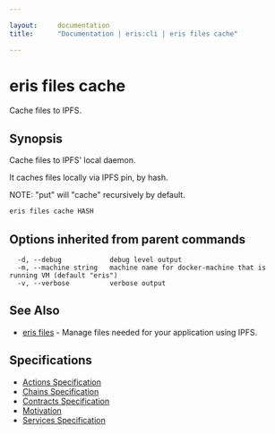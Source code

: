 ```yaml
---

layout:     documentation
title:      "Documentation | eris:cli | eris files cache"

---
```


# eris files cache

Cache files to IPFS.

## Synopsis

Cache files to IPFS' local daemon.

It caches files locally via IPFS pin, by hash.

NOTE: "put" will "cache" recursively by default.

```bash
eris files cache HASH
```

## Options inherited from parent commands

```
  -d, --debug            debug level output
  -m, --machine string   machine name for docker-machine that is running VM (default "eris")
  -v, --verbose          verbose output
```

## See Also

* [eris files](https://docs.erisindustries.com/documentation/eris-cli/0.11.4/eris_files/)	 - Manage files needed for your application using IPFS.

## Specifications

* [Actions Specification](https://docs.erisindustries.com/documentation/eris-cli/0.11.4/actions_specification/)
* [Chains Specification](https://docs.erisindustries.com/documentation/eris-cli/0.11.4/chains_specification/)
* [Contracts Specification](https://docs.erisindustries.com/documentation/eris-cli/0.11.4/contracts_specification/)
* [Motivation](https://docs.erisindustries.com/documentation/eris-cli/0.11.4/motivation/)
* [Services Specification](https://docs.erisindustries.com/documentation/eris-cli/0.11.4/services_specification/)

